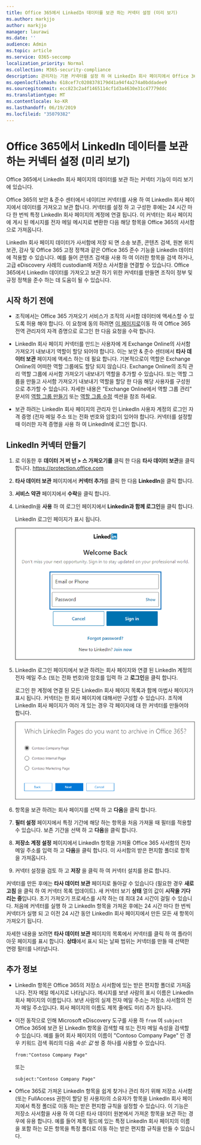 ```yaml
---
title: Office 365에서 LinkedIn 데이터를 보관 하는 커넥터 설정 (미리 보기)
ms.author: markjjo
author: markjjo
manager: laurawi
ms.date: ''
audience: Admin
ms.topic: article
ms.service: O365-seccomp
localization_priority: Normal
ms.collection: M365-security-compliance
description: 관리자는 기본 커넥터를 설정 하 여 LinkedIn 회사 페이지에서 Office 365로 데이터를 가져올 수 있습니다. 이를 통해 Office 365의 타사 데이터 원본에서 데이터를 보관할 수 있으므로 법적 보존, 콘텐츠 검색 및 보존 정책과 같은 규정 준수 기능을 사용 하 여 조직의 타사 데이터에 대 한 준수를 관리할 수도 있습니다.
ms.openlocfilehash: 618cef7c0208378179d41a94f4a274a0bddadee9
ms.sourcegitcommit: ecc823c2a4f1465114cf1d3a4630e31c47779ddc
ms.translationtype: MT
ms.contentlocale: ko-KR
ms.lasthandoff: 06/19/2019
ms.locfileid: "35079382"
---
```

# <a name="set-up-a-connector-to-archive-linkedin-data-in-office-365-preview"></a>Office 365에서 LinkedIn 데이터를 보관 하는 커넥터 설정 (미리 보기)

Office 365에서 LinkedIn 회사 페이지의 데이터를 보관 하는 커넥터 기능이 미리 보기에 있습니다.

Office 365의 보안 & 준수 센터에서 네이티브 커넥터를 사용 하 여 LinkedIn 회사 페이지에서 데이터를 가져오고 보관 합니다. 커넥터를 설정 하 고 구성한 후에는 24 시간 마다 한 번씩 특정 LinkedIn 회사 페이지의 계정에 연결 됩니다. 이 커넥터는 회사 페이지에 게시 된 메시지를 전자 메일 메시지로 변환한 다음 해당 항목을 Office 365의 사서함으로 가져옵니다.

LinkedIn 회사 페이지 데이터가 사서함에 저장 되 면 소송 보존, 콘텐츠 검색, 원본 위치 보관, 감사 및 Office 365 고정 정책과 같은 Office 365 준수 기능을 LinkedIn 데이터에 적용할 수 있습니다. 예를 들어 콘텐츠 검색을 사용 하 여 이러한 항목을 검색 하거나, 고급 eDiscovery 사례의 custodian에 저장소 사서함을 연결할 수 있습니다. Office 365에서 LinkedIn 데이터를 가져오고 보관 하기 위한 커넥터를 만들면 조직이 정부 및 규정 정책을 준수 하는 데 도움이 될 수 있습니다.

## <a name="before-you--begin"></a>시작 하기 전에

- 조직에서는 Office 365 가져오기 서비스가 조직의 사서함 데이터에 액세스할 수 있도록 허용 해야 합니다. 이 요청에 동의 하려면 [이 페이지로](https://login.microsoftonline.com/common/oauth2/authorize?client_id=570d0bec-d001-4c4e-985e-3ab17fdc3073&response_type=code&redirect_uri=https://portal.azure.com/&nonce=1234&prompt=admin_consent)이동 하 여 Office 365 전역 관리자의 자격 증명으로 로그인 한 다음 요청을 수락 합니다.

- LinkedIn 회사 페이지 커넥터를 만드는 사용자에 게 Exchange Online의 사서함 가져오기 내보내기 역할이 할당 되어야 합니다. 이는 보안 & 준수 센터에서 **타사 데이터 보관** 페이지에 액세스 하는 데 필요 합니다. 기본적으로이 역할은 Exchange Online의 어떠한 역할 그룹에도 할당 되지 않습니다. Exchange Online의 조직 관리 역할 그룹에 사서함 가져오기 내보내기 역할을 추가할 수 있습니다. 또는 역할 그룹을 만들고 사서함 가져오기 내보내기 역할을 할당 한 다음 해당 사용자를 구성원으로 추가할 수 있습니다. 자세한 내용은 "Exchange Online에서 역할 그룹 관리" 문서의 [역할 그룹 만들기](https://docs.microsoft.com/Exchange/permissions-exo/role-groups#create-role-groups) 또는 [역할 그룹 수정](https://docs.microsoft.com/Exchange/permissions-exo/role-groups#modify-role-groups) 섹션을 참조 하세요.

- 보관 하려는 LinkedIn 회사 페이지의 관리자 인 LinkedIn 사용자 계정의 로그인 자격 증명 (전자 메일 주소 또는 전화 번호와 암호)이 있어야 합니다. 커넥터를 설정할 때 이러한 자격 증명을 사용 하 여 LinkedIn에 로그인 합니다.

## <a name="create-a-linkedin-connector"></a>LinkedIn 커넥터 만들기

1. 로 이동한 후 **데이터 거 버 넌 \> 스 가져오기를** 클릭 한 다음 **타사 데이터 보관**을 클릭 합니다. <https://protection.office.com>

2. **타사 데이터 보관** 페이지에서 **커넥터 추가**를 클릭 한 다음 **LinkedIn**을 클릭 합니다.

3. **서비스 약관** 페이지에서 **수락**을 클릭 합니다.

4. LinkedIn을 **사용** 하 여 로그인 페이지에서 **Linkedin과 함께 로그인**을 클릭 합니다.

   LinkedIn 로그인 페이지가 표시 됩니다.

   ![LinkedIn 로그인 페이지](media/LinkedInSigninPage.png)

5. LinkedIn 로그인 페이지에서 보관 하려는 회사 페이지와 연결 된 LinkedIn 계정의 전자 메일 주소 (또는 전화 번호)와 암호를 입력 하 고 **로그인**을 클릭 합니다.

   로그인 한 계정에 연결 된 모든 LinkedIn 회사 페이지 목록과 함께 마법사 페이지가 표시 됩니다. 커넥터는 한 회사 페이지에 대해서만 구성할 수 있습니다. 조직에 LinkedIn 회사 페이지가 여러 개 있는 경우 각 페이지에 대 한 커넥터를 만들어야 합니다.

   ![LinkedIn 회사 페이지 목록이 있는 페이지가 표시 됨](media/LinkedInSelectCompanyPage.png)

6. 항목을 보관 하려는 회사 페이지를 선택 하 고 **다음**을 클릭 합니다.

7. **필터 설정** 페이지에서 특정 기간에 해당 하는 항목을 처음 가져올 때 필터를 적용할 수 있습니다. 보존 기간을 선택 하 고 **다음**을 클릭 합니다.

8. **저장소 계정 설정** 페이지에서 LinkedIn 항목을 가져올 Office 365 사서함의 전자 메일 주소를 입력 하 고 **다음**을 클릭 합니다. 이 사서함의 받은 편지함 폴더로 항목을 가져옵니다.

9. 커넥터 설정을 검토 하 고 **저장** 을 클릭 하 여 커넥터 설치를 완료 합니다.

커넥터를 만든 후에는 **타사 데이터 보관** 페이지로 돌아갈 수 있습니다 (필요한 경우 **새로 고침** 을 클릭 하 여 커넥터 목록 업데이트). 새 커넥터 보기 **상태** 열의 값이 **시작을 기다리는 중**입니다. 초기 가져오기 프로세스를 시작 하는 데 최대 24 시간이 걸릴 수 있습니다. 처음에 커넥터를 실행 하 고 LinkedIn 항목을 가져온 후에는 24 시간 마다 한 번씩 커넥터가 실행 되 고 이전 24 시간 동안 LinkedIn 회사 페이지에서 만든 모든 새 항목이 가져오기 됩니다.

자세한 내용을 보려면 **타사 데이터 보관** 페이지의 목록에서 커넥터를 클릭 하 여 플라이 아웃 페이지를 표시 합니다. **상태**에서 표시 되는 날짜 범위는 커넥터를 만들 때 선택한 연령 필터를 나타냅니다. 

## <a name="more-information"></a>추가 정보

- LinkedIn 항목은 Office 365의 저장소 사서함에 있는 받은 편지함 폴더로 가져옵니다. 전자 메일 메시지로 나타납니다. 메시지를 보낸 사람의 표시 이름은 LinkedIn 회사 페이지의 이름입니다. 보낸 사람의 실제 전자 메일 주소는 저장소 사서함의 전자 메일 주소입니다. 회사 페이지의 이름도 제목 줄에도 미리 추가 됩니다. 

- 이전 동작으로 인해 Microsoft eDiscovery 도구를 사용 하 `from` 여 `subject` Office 365에 보관 된 LinkedIn 항목을 검색할 때 또는 전자 메일 속성을 검색할 수 있습니다. 예를 들어 회사 페이지의 이름이 "Contoso Company Page" 인 경우 키워드 검색 쿼리의 다음 *속성: 값* 쌍 중 하나를 사용할 수 있습니다.
   
   ```
   from:"Contoso Company Page"
   ```

    또는

   ```
   subject:"Contoso Company Page"
   ```

- Office 365로 가져온 LinkedIn 항목을 쉽게 찾거나 관리 하기 위해 저장소 사서함 (또는 FullAccess 권한이 할당 된 사용자)의 소유자가 항목을 LinkedIn 회사 페이지에서 특정 폴더로 이동 하는 받은 편지함 규칙을 설정할 수 있습니다. 이 기능은 저장소 사서함을 사용 하 여 다른 타사 데이터 원본에서 가져온 항목을 보관 하는 경우에 유용 합니다. 예를 들어 제목 필드에 있는 특정 LinkedIn 회사 페이지의 이름을 포함 하는 모든 항목을 특정 폴더로 이동 하는 받은 편지함 규칙을 만들 수 있습니다.